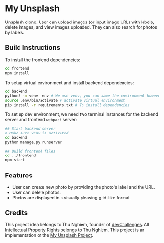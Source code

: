 # My Unsplash

Unsplash clone. User can upload images (or input image URL) with labels, delete images, and view images uploaded. They can also search for photos by labels.

## Build Instructions

To install the frontend dependencies:

```bash
cd frontend
npm install
```

To setup virtual environment and install backend dependencies:

```bash
cd backend
python3 -m venv .env # We use venv, you can name the environment however you want
source .env/bin/activate # activate virtual environment
pip install -r requirements.txt # To install dependencies
```

To set up dev environment, we need two terminal instances for the backend server and frontend `webpack` server:

```bash
## Start backend server
# Make sure venv is activated
cd backend
python manage.py runserver

## Build frontend files
cd ../frontend
npm start
```

## Features

- User can create new photo by providing the photo's label and the URL.
- User can delete photos.
- Photos are displayed in a visually pleasing grid-like format.

## Credits

This project idea belongs to Thu Nghiem, founder of [devChallenges](https://devchallenges.io/). All Intellectual Property Rights belongs to Thu Nghiem. This project is an implementation of the [My Unsplash Project](https://devchallenges.io/challenges/rYyhwJAxMfES5jNQ9YsP).
